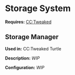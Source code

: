 # Storage System

**Requires:** [CC:Tweaked]

## Storage Manager

**Used in:** CC:Tweaked Turtle

**Description:** *WIP*

**Configuration:** *WIP*

[CC:Tweaked]: https://tweaked.cc/